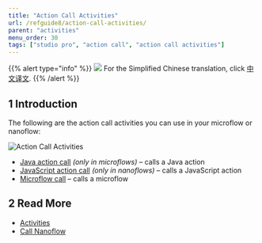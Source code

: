 ```yaml
---
title: "Action Call Activities"
url: /refguide8/action-call-activities/
parent: "activities"
menu_order: 30
tags: ["studio pro", "action call", "action call activities"]
---
```


{{% alert type="info" %}}
<img src="attachments/chinese-translation/china.png" style="display: inline-block; margin: 0" /> For the Simplified Chinese translation, click [中文译文](https://cdn.mendix.tencent-cloud.com/documentation/refguide8/action-call-activities.pdf).
{{% /alert %}}

## 1 Introduction

The following are the action call activities you can use in your microflow or nanoflow:

![Action Call Activities](/attachments/refguide8/modeling/application-logic/activities/action-call-activities/action-call-activities.png)

* [Java action call](/refguide/java-action-call/) *(only in microflows)* – calls a Java action
* [JavaScript action call](/refguide/javascript-action-call/) *(only in nanoflows)* – calls a JavaScript action
* [Microflow call](/refguide/microflow-call/) – calls a microflow

## 2 Read More

* [Activities](/refguide/activities/)
* [Call Nanoflow](/refguide/nanoflow-call/)